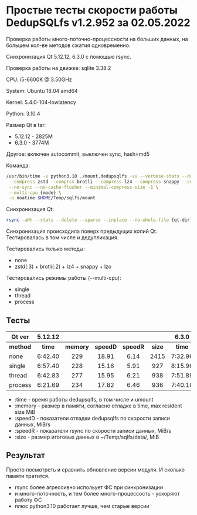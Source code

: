 # Простые тесты скорости работы DedupSQLfs v1.2.952 за 02.05.2022

Проверка работы много-поточно-процессности на больших данных, на большем кол-ве методов сжатия одновременно.

Cинхронизация Qt 5.12.12, 6.3.0 с помощью rsync.

Проверка работы на движке: sqlite 3.38.2

CPU: i5-6600K @ 3.50GHz

System: Ubuntu 18.04 amd64

Kernel: 5.4.0-104-lowlatency

Python: 3.10.4

Размер Qt в tar:

* 5.12.12 - 2825M
* 6.3.0 - 3774M

Другое: включен autocommit, выключен sync, hash=md5

Команда:
```sh
/usr/bin/time -v python3.10 ./mount.dedupsqlfs -vv --verbose-stats --data $HOME/Temp/sqlfs/data/ \
 --compress zstd --comprss brotli --compress lz4 --compress snappy --compress lzo \
 --no-sync --no-cache-flusher --minimal-compress-size -1 \
 --multi-cpu {mode} \
 -o noatime $HOME/Temp/sqlfs/mount
```

Синхронизация Qt:
```sh
rsync -aHh --stats --delete --sparse --inplace --no-whole-file {qt-dir}/ $HOME/Temp/sqlfs/mount/Qt/ && sudo umount $HOME/Temp/sqlfs/mount
```

Синхронизация происходила поверх предыдущих копий Qt. Тестировалась в том числе и дедупликация.

Тестировались только методы:

* none
* zstd(:3) + brotli(:2) + lz4 + snappy + lzo

Тестировались режимы работы (--multi-cpu):

* single
* thread
* process

## Тесты

| Qt ver     | 5.12.12                                                ||||| 6.3.0                                                  |||||
|------------|:--------:|:----------:|:----------:|:----------:|:--------:|:--------:|:----------:|:----------:|:----------:|:--------:|
| **method** | **time** | **memory** | **speedD** | **speedR** | **size** | **time** | **memory** | **speedD** | **speedR** | **size** |
| none       | 6:42.40  | 229        | 18.91      | 6.14       | 2415     | 7:32.96  | 321        | 25.02      | 6.18       | 5324     |
| single     | 6:57.40  | 228        | 15.16      | 5.91       | 927      | 8:15.96  | 276        | 18.68      | 5.60       | 1805     |
| thread     | 6:42.83  | 277        | 15.95      | 6.21       | 938      | 7:51.89  | 328        | 21.89      | 5.86       | 1814     |
| process    | 6:21.69  | 234        | 17.82      | 6.46       | 936      | 7:40.18  | 281        | 21.79      | 6.01       | 1817     |

* :time   - время работы dedupsqlfs, в том числе и umount
* :memory - размер в памяти, согласно отладке в time, max resident size MiB
* :speedD - показатели отладки dedupsqlfs по скорости записи данных, MiB/s
* :speedR - показатели rsync по скорости записи данных, MiB/s
* :size   - размер итоговых данных в ~/Temp/sqlfs/data/, MiB

## Результат

Просто посмотреть и сравнить обновление версии модуля. И сколько памяти тратится.

- rsync более агрессивно испольует ФС при синхронизации
- и много-поточность, и тем более много-процессость - ускоряют работу ФС
- плюс python3.10 работает лучше, чем старые версии
